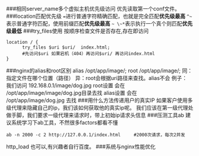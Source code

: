 ###相同server_name多个虚拟主机优先级访问
优先读取第一个conf文件。
###location匹配优先级
`=`进行普通字符精确匹配，也就是完全匹配**优先级最高**
`^~`表示普通字符匹配，使用前缀匹配**优先级最高**
`~ \~*`表示执行一个真个则匹配**优先级最低**
###try_files使用
按顺序检查文件是否存在,存在即访问
```
location / {
      try_files $uri $uri/  index.html;   
      #先访问$uri 如果宕机（404）再访问$uri/ 再访问index.html
}
```
###nginx的alias和root区别
alias    /opt/app/image/;
root    /opt/app/image/;
同：指定文件在哪个位置（路径）
异：root会根据uri路径来查找。alias不会
例子：
我们访问 192.168.0.1/image/dog.jpg
root设置  会在  /opt/app/image/image/dog.jpg目录去找
alias设置  会在 /opt/app/image/dog.jpg 去找
###用什么方法传递用户的真实IP
如果客户使用多级代理来隐藏自己的ip，我们该如何获取他的真实ip呢。
我们应该在第一级代理处做手脚，我们要求一级代理来请求时，带上初始ip请求头信息
###压测工具ab
建议系统学习下ab工具，不然很多factors都看不懂
```
ab -n 2000 -c 2 http://127.0.0.1/index.html     #2000次请求，每次2并发
```
http_load 也可以,有兴趣者自行百度。
###系统与nginx性能优化
